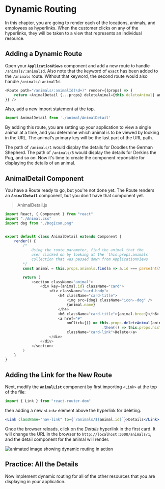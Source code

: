 # Dynamic Routing

In this chapter, you are going to render each of the locations, animals, and employees as hyperlinks. When the customer clicks on any of the hyperlinks, they will be taken to a view that represents an individual resource.

## Adding a Dynamic Route

Open your **`ApplicationViews`** component and add a new route to handle `/animals/:animalId`. Also note that the keyword of `exact` has been added to the `/animals` route. Without that keyword, the second route would also handle `/animals/:animalId`.

```js
<Route path="/animals/:animalId(\d+)" render={(props) => {
    return <AnimalDetail {...props} deleteAnimal={this.deleteAnimal} animals={this.state.animals} />
}} />
```

Also, add a new import statement at the top.

```js
import AnimalDetail from './animal/AnimalDetail'
```

By adding this route, you are setting up your application to view a single animal at a time, and you determine which animal is to be viewed by looking in the URL. The animal's primary key will be the last part of the URL path.

The path of `/animals/1` would display the details for Doodles the German Shepherd. The path of `/animals/5` would display the details for Derkins the Pug, and so on. Now it's time to create the component reponsible for displaying the details of an animal.

## AnimalDetail Component

You have a Route ready to go, but you're not done yet. The Route renders an **`AnimalDetail`** component, but you don't have that component yet.

> AnimalDetail.js

```js
import React, { Component } from "react"
import "./Animal.css"
import dog from "./DogIcon.png"


export default class AnimalDetail extends Component {
    render() {
        /*
            Using the route parameter, find the animal that the
            user clicked on by looking at the `this.props.animals`
            collection that was passed down from ApplicationViews
        */
        const animal = this.props.animals.find(a => a.id === parseInt(this.props.match.params.animalId)) || {}

        return (
            <section className="animal">
                <div key={animal.id} className="card">
                    <div className="card-body">
                        <h4 className="card-title">
                            <img src={dog} className="icon--dog" />
                            {animal.name}
                        </h4>
                        <h6 className="card-title">{animal.breed}</h6>
                        <a href="#"
                            onClick={() => this.props.deleteAnimal(animal.id)
                                            .then(() => this.props.history.push("/animals"))}
                            className="card-link">Delete</a>
                    </div>
                </div>
            </section>
        )
    }
}
```

## Adding the Link for the New Route

Next, modify the **`AnimalList`** component by first importing `<Link>` at the top of the file:

```jsx
import { Link } from "react-router-dom"
```
then adding a new `<Link>` element above the hyperlink for deleting.

```jsx
<Link className="nav-link" to={`/animals/${animal.id}`}>Details</Link>
```

Once the browser reloads, click on the _Details_ hyperlink in the first card. It will change the URL in the browser to `http://localhost:3000/animals/1`, and the detail component for the animal will render.

![animated image showing dynamic routing in action](./images/pZks6gwfvK.gif)

## Practice: All the Details

Now implement dynamic routing for all of the other resources that you are displaying in your application.
